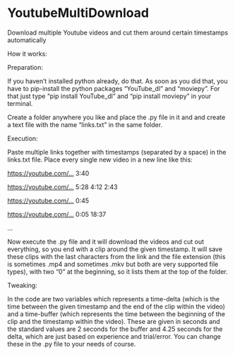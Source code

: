 # YoutubeMultiDownload
Download multiple Youtube videos and cut them around certain timestamps automatically

How it works:

Preparation:

If you haven’t installed python already, do that. As soon as you did that, you have to pip-install the python packages “YouTube_dl” and “moviepy”. For that just type “pip install YouTube_dl” and “pip install moviepy” in your terminal.

Create a folder anywhere you like and place the .py file in it and and create a text file with the name “links.txt” in the same folder.

Execution:

Paste multiple links together with timestamps (separated by a space) in the links.txt file. Place every single new video in a new line like this:

https://youtube.com/… 3:40

https://youtube.com/… 5:28 4:12 2:43

https://youtube.com/… 0:45

https://youtube.com/… 0:05 18:37

…

Now execute the .py file and it will download the videos and cut out everything, so you end with a clip around the given timestamp. It will save these clips with the last characters from the link and the file extension (this is sometimes .mp4 and sometimes .mkv but both are very supported file types), with two “0” at the beginning, so it lists them at the top of the folder.

Tweaking:

In the code are two variables which represents a time-delta (which is the time between the given timestamp and the end of the clip within the video) and a time-buffer (which represents the time between the beginning of the clip and the timestamp within the video).
These are given in seconds and the standard values are 2 seconds for the buffer and 4.25 seconds for the delta, which are just based on experience and trial/error. You can change these in the .py file to your needs of course.
